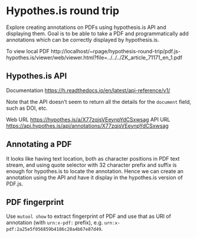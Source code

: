 # Hypothes.is round trip

Explore creating annotations on PDFs using hypothesis.is API and displaying them. Goal is to be able to take a PDF and programmatically add annotations which can be correctly displayed by hypothesis.is.

To view local PDF http://localhost/~rpage/hypothesis-round-trip/pdf.js-hypothes.is/viewer/web/viewer.html?file=../../../ZK_article_71171_en_1.pdf

## Hypothes.is API 

Documentation https://h.readthedocs.io/en/latest/api-reference/v1/

Note that the API doesn’t seem to return all the details for the `document` field, such as DOI, etc.

Web URL https://hypothes.is/a/X77zqjsVEeynpYdCSxwsag
API URL https://api.hypothes.is/api/annotations/X77zqjsVEeynpYdCSxwsag


## Annotating a PDF

It looks like having text location, both as character positions in PDF text stream, and using quote selector with 32 character prefix and suffix is enough for hypothes.is to locate the annotation. Hence we can create an annotation using the API and have it display in the hypothes.is version of PDF.js.

## PDF fingerprint

Use `mutool show` to extract fingerprint of PDF and use that as URI of annotation (with `urn:x-pdf:` prefix), e.g. `urn:x-pdf:2a25e5f056859b4186c28a4b67e87d49`.



